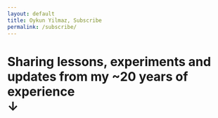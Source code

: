 ```yaml
---
layout: default
title: Oykun Yilmaz, Subscribe
permalink: /subscribe/
---
```


<h1>Sharing lessons, experiments and updates from my ~20 years of experience <br />↓</h1>